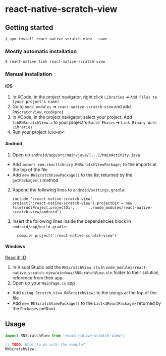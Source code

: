 
# react-native-scratch-view

## Getting started

`$ npm install react-native-scratch-view --save`

### Mostly automatic installation

`$ react-native link react-native-scratch-view`

### Manual installation


#### iOS

1. In XCode, in the project navigator, right click `Libraries` ➜ `Add Files to [your project's name]`
2. Go to `node_modules` ➜ `react-native-scratch-view` and add `RNScratchView.xcodeproj`
3. In XCode, in the project navigator, select your project. Add `libRNScratchView.a` to your project's `Build Phases` ➜ `Link Binary With Libraries`
4. Run your project (`Cmd+R`)<

#### Android

1. Open up `android/app/src/main/java/[...]/MainActivity.java`
  - Add `import com.reactlibrary.RNScratchViewPackage;` to the imports at the top of the file
  - Add `new RNScratchViewPackage()` to the list returned by the `getPackages()` method
2. Append the following lines to `android/settings.gradle`:
  	```
  	include ':react-native-scratch-view'
  	project(':react-native-scratch-view').projectDir = new File(rootProject.projectDir, 	'../node_modules/react-native-scratch-view/android')
  	```
3. Insert the following lines inside the dependencies block in `android/app/build.gradle`:
  	```
      compile project(':react-native-scratch-view')
  	```

#### Windows
[Read it! :D](https://github.com/ReactWindows/react-native)

1. In Visual Studio add the `RNScratchView.sln` in `node_modules/react-native-scratch-view/windows/RNScratchView.sln` folder to their solution, reference from their app.
2. Open up your `MainPage.cs` app
  - Add `using Scratch.View.RNScratchView;` to the usings at the top of the file
  - Add `new RNScratchViewPackage()` to the `List<IReactPackage>` returned by the `Packages` method


## Usage
```javascript
import RNScratchView from 'react-native-scratch-view';

// TODO: What to do with the module?
RNScratchView;
```
  